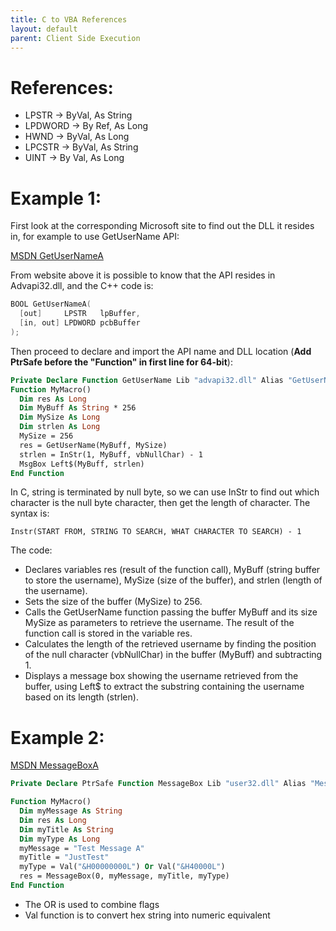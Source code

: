 ```yaml
---
title: C to VBA References
layout: default
parent: Client Side Execution
---
```


# References:
* LPSTR -> ByVal, As String
* LPDWORD -> By Ref, As Long
* HWND -> ByVal, As Long
* LPCSTR -> ByVal, As String
* UINT -> By Val, As Long

# Example 1:

First look at the corresponding Microsoft site to find out the DLL it resides in, for example to use GetUserName API:

[MSDN GetUserNameA]

From website above it is possible to know that the API resides in Advapi32.dll, and the C++ code is:

```cpp
BOOL GetUserNameA(
  [out]     LPSTR   lpBuffer,
  [in, out] LPDWORD pcbBuffer
);
```

Then proceed to declare and import the API name and DLL location (**Add PtrSafe before the "Function" in first line for 64-bit**):

```vb
Private Declare Function GetUserName Lib "advapi32.dll" Alias "GetUserNameA" (ByVal lpBuffer As String, ByRef nSize As Long) As Long
Function MyMacro()
  Dim res As Long
  Dim MyBuff As String * 256
  Dim MySize As Long
  Dim strlen As Long
  MySize = 256
  res = GetUserName(MyBuff, MySize)
  strlen = InStr(1, MyBuff, vbNullChar) - 1
  MsgBox Left$(MyBuff, strlen)
End Function
```

In C, string is terminated by null byte, so we can use InStr to find out which character is the null byte character, then get the length of character. The syntax is:

```
Instr(START FROM, STRING TO SEARCH, WHAT CHARACTER TO SEARCH) - 1
```

The code:

* Declares variables res (result of the function call), MyBuff (string buffer to store the username), MySize (size of the buffer), and strlen (length of the username).
* Sets the size of the buffer (MySize) to 256.
* Calls the GetUserName function passing the buffer MyBuff and its size MySize as parameters to retrieve the username. The result of the function call is stored in the variable res.
* Calculates the length of the retrieved username by finding the position of the null character (vbNullChar) in the buffer (MyBuff) and subtracting 1.
* Displays a message box showing the username retrieved from the buffer, using Left$ to extract the substring containing the username based on its length (strlen).


# Example 2:

[MSDN MessageBoxA]

```vb
Private Declare PtrSafe Function MessageBox Lib "user32.dll" Alias "MessageBoxA" (ByVal hWnd As Long, ByVal lpText As String, ByVal lpCaption As String, ByVal uType As Long) As Long

Function MyMacro()
  Dim myMessage As String
  Dim res As Long
  Dim myTitle As String
  Dim myType As Long
  myMessage = "Test Message A"
  myTitle = "JustTest"
  myType = Val("&H00000000L") Or Val("&H40000L")
  res = MessageBox(0, myMessage, myTitle, myType)
End Function
```

* The OR is used to combine flags
* Val function is to convert hex string into numeric equivalent


[MSDN GetUserNameA]: https://learn.microsoft.com/en-us/windows/win32/api/winbase/nf-winbase-getusernamea
[MSDN MessageBoxA]: https://learn.microsoft.com/en-us/windows/win32/api/winuser/nf-winuser-messageboxa
